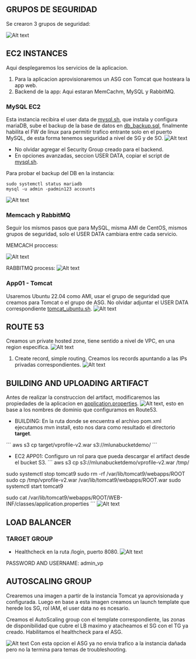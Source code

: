 

## GRUPOS DE SEGURIDAD
Se crearon 3 grupos de seguridad:


![Alt text](static/image.png)


## EC2 INSTANCES
Aqui desplegaremos los servicios de la aplicacion.
1. Para la aplicacion aprovisionaremos un ASG con Tomcat que hosteara la app web.
2. Backend de la app: Aqui estaran MemCachm, MySQL y RabbitMQ.
### MySQL EC2
Esta instancia recibira el user data de [mysql.sh](userdata/mysql.sh), que instala y configura mariaDB, sube el backup de la base de datos en [db_backup.sql](src/main/resources/db_backup.sql), finalmente habilita el FW de linux para permitir trafico entrante solo en el puerto MySQL, de esta forma tenemos seguridad a nivel de SG y de SO.
![Alt text](static/image-1.png)
- No olvidar agregar el Security Group creado para el backend.
- En opciones avanzadas, seccion USER DATA, copiar el script de [mysql.sh](userdata/mysql.sh).

Para probar el backup del DB en la instancia:
```ssh
sudo systemctl status mariadb
mysql -u admin -padmin123 accounts
```
![Alt text](static/image-2.png)

### Memcach y RabbitMQ
Seguir los mismos pasos que para MySQL, misma AMI de CentOS, mismos grupos de seguridad, solo el USER DATA cambiara entre cada servicio.

MEMCACH proccess:

![Alt text](static/image-3.png)

RABBITMQ process:
![Alt text](static/image-4.png)

### App01 - Tomcat
Usaremos Ubuntu 22.04 como AMI, usar el grupo de seguridad que creamos para Tomcat o el grupo de ASG. No olvidar adjuntar el USER DATA correspondiente [tomcat_ubuntu.sh](userdata/tomcat_ubuntu.sh).
![Alt text](static/image-5.png)

## ROUTE 53
Creamos un private hosted zone, tiene sentido a nivel de VPC, en una region especifica.
![Alt text](static/image-6.png)
1. Create record, simple routing. Creamos los records apuntando a las IPs privadas correspondientes.
![Alt text](static/image-8.png)

## BUILDING AND UPLOADING ARTIFACT
Antes de realizar la construccion del artifact, modificaremos las propiedades de la aplicacion en [application.properties](src\main\resources\application.properties).
![Alt text](static/image-9.png), esto en base a los nombres de dominio que configuramos en Route53.

- BUILDING: En la ruta donde se encuentra el archivo pom.xml ejecutamos mvn install, esto nos dara como resultado el directorio **target**.

´´´
aws s3 cp target/vprofile-v2.war s3://mlunabucketdemo/
´´´
- EC2 APP01: Configuro un rol para que pueda descargar el artifact desde el bucket S3.
´´´
aws s3 cp s3://mlunabucketdemo/vprofile-v2.war /tmp/

sudo systemctl stop tomcat9
sudo rm -rf /var/lib/tomcat9/webapps/ROOT
sudo cp /tmp/vprofile-v2.war /var/lib/tomcat9/webapps/ROOT.war
sudo systemctl start tomcat9

 sudo cat /var/lib/tomcat9/webapps/ROOT/WEB-INF/classes/application.properties
´´´
![Alt text](static/image-10.png)

## LOAD BALANCER

### TARGET GROUP
- Healthcheck en la ruta /login, puerto 8080.
![Alt text](static/image-11.png)


PASSWORD AND USERNAME: admin_vp

## AUTOSCALING GROUP
Crearemos una imagen a partir de la instancia Tomcat ya aprovisionada y configurada. Luego en base a esta imagen creamos un launch template que herede los SG, rol IAM, el user data no es ncesario.

Creamos el AutoScaling group con el template correspondiente, las zonas de disponibilidad que cubre el LB maximo y atacheamos el SG con el TG ya creado. Habilitamos el healthcheck para el ASG.

![Alt text](static/image-12.png)
Con esta opcion el ASG ya no envia trafico a la instancia dañada pero no la termina para temas de troubleshooting.